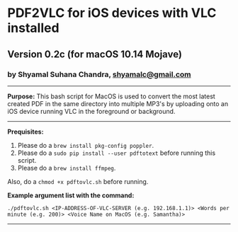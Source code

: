 # PDF2VLC for iOS devices with VLC installed
## Version 0.2c (for macOS 10.14 Mojave)
### by Shyamal Suhana Chandra, shyamalc@gmail.com

-----------

**Purpose:** This bash script for MacOS is used to convert the most latest created PDF in the same directory into multiple MP3's by uploading onto an iOS device running VLC in the foreground or background.

-----------

**Prequisites:** 

1. Please do a `brew install pkg-config poppler`.
2. Please do a `sudo pip install --user pdftotext` before running this script.
3. Please do a `brew install ffmpeg`.

Also, do a `chmod +x pdftovlc.sh` before running.

**Example argument list with the command:**

`./pdftovlc.sh <IP-ADDRESS-OF-VLC-SERVER (e.g. 192.168.1.1)> <Words per minute (e.g. 200)> <Voice Name on MacOS (e.g. Samantha)>`

-----------


